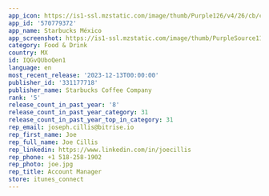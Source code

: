 ```yaml
---
app_icon: https://is1-ssl.mzstatic.com/image/thumb/Purple126/v4/26/cb/ca/26cbcaeb-905e-7cf3-8ea1-42151cf70bd4/AppIcon-1x_U007emarketing-0-5-0-sRGB-85-220.png/1024x1024bb.png
app_id: '570779372'
app_name: Starbucks México
app_screenshot: https://is1-ssl.mzstatic.com/image/thumb/PurpleSource114/v4/ea/7a/44/ea7a4490-59e2-093d-c693-13daffb56460/bb78fcd5-753e-4441-8464-cc54cd69fb15_IPX-01.png/1242x2688bb.png
category: Food & Drink
country: MX
id: IQGvQUboQen1
language: en
most_recent_release: '2023-12-13T00:00:00'
publisher_id: '331177718'
publisher_name: Starbucks Coffee Company
rank: '5'
release_count_in_past_year: '8'
release_count_in_past_year_category: 31
release_count_in_past_year_top_in_category: 31
rep_email: joseph.cillis@bitrise.io
rep_first_name: Joe
rep_full_name: Joe Cillis
rep_linkedin: https://www.linkedin.com/in/joecillis
rep_phone: +1 518-258-1902
rep_photo: joe.jpg
rep_title: Account Manager
store: itunes_connect
---
```

